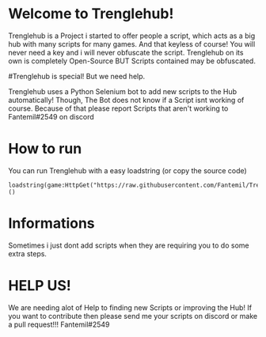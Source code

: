 # Welcome to Trenglehub!

Trenglehub is a Project i started to offer people a script, which acts as a big hub with many scripts for many games. And that keyless of course! 
You will never need a key and i will never obfuscate the script. Trenglehub on its own is completely Open-Source BUT Scripts contained may be obfuscated.

#Trenglehub is special! But we need help.

Trenglehub uses a Python Selenium bot to add new scripts to the Hub automatically! Though, The Bot does not know if a Script isnt working of course. Because of that please report Scripts that aren't working to Fantemil#2549 on discord
# How to run

You can run Trenglehub with a easy loadstring (or copy the source code)
```
loadstring(game:HttpGet("https://raw.githubusercontent.com/Fantemil/Trenglehub/main/trenglehub.lua"))()
```
# Informations

Sometimes i just dont add scripts when they are requiring you to do some extra steps.

# HELP US!

We are needing alot of Help to finding new Scripts or improving the Hub! If you want to contribute then please send me your scripts on discord or make a pull request!!! Fantemil#2549

 
